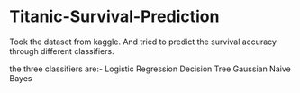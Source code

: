 # Titanic-Survival-Prediction

Took the dataset from kaggle. And tried to predict the survival accuracy through different classifiers. 

the three classifiers are:-
Logistic Regression 
Decision Tree
Gaussian Naive Bayes 
